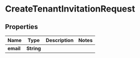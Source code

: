 

# CreateTenantInvitationRequest


## Properties

| Name | Type | Description | Notes |
|------------ | ------------- | ------------- | -------------|
|**email** | **String** |  |  |



